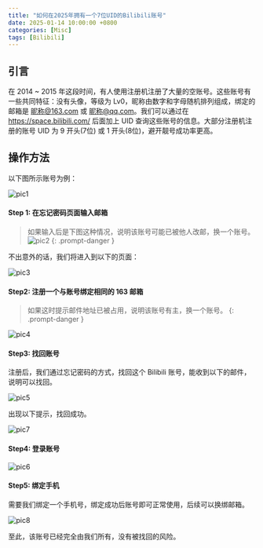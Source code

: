 ```yaml
---
title: "如何在2025年拥有一个7位UID的Bilibili账号"
date: 2025-01-14 10:00:00 +0800
categories: [Misc]
tags: [Bilibili]
---
```


## 引言

在 2014 ~ 2015 年这段时间，有人使用注册机注册了大量的空账号。这些账号有一些共同特征：没有头像，等级为 Lv0，昵称由数字和字母随机排列组成，绑定的邮箱是 昵称@163.com 或 昵称@qq.com。我们可以通过在 https://space.bilibili.com/ 后面加上 UID 查询这些账号的信息。大部分注册机注册的账号 UID 为 9 开头(7位) 或 1 开头(8位)，避开靓号成功率更高。

## 操作方法

以下图所示账号为例：

![pic1](/assets/article/202501/bilibili/1.png)

#### Step 1: 在忘记密码页面输入邮箱

> 如果输入后是下图这种情况，说明该账号可能已被他人改邮，换一个账号。
> ![pic2](/assets/article/202501/bilibili/2.png)
{: .prompt-danger }

不出意外的话，我们将进入到以下的页面：

![pic3](/assets/article/202501/bilibili/3.png)

#### Step2: 注册一个与账号绑定相同的 163 邮箱

> 如果这时提示邮件地址已被占用，说明该账号有主，换一个账号。
{: .prompt-danger }

![pic4](/assets/article/202501/bilibili/4.jpg)

#### Step3: 找回账号

注册后，我们通过忘记密码的方式，找回这个 Bilibili 账号，能收到以下的邮件，说明可以找回。

![pic5](/assets/article/202501/bilibili/5.jpg)

出现以下提示，找回成功。

![pic7](/assets/article/202501/bilibili/7.png)

#### Step4: 登录账号

![pic6](/assets/article/202501/bilibili/6.png)

#### Step5: 绑定手机

需要我们绑定一个手机号，绑定成功后账号即可正常使用，后续可以换绑邮箱。

![pic8](/assets/article/202501/bilibili/8.png)

至此，该账号已经完全由我们所有，没有被找回的风险。
